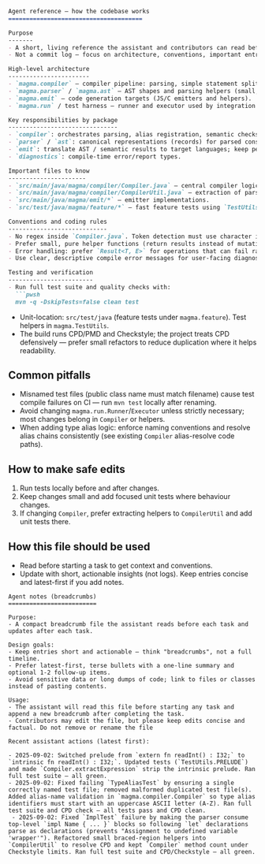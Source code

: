 ```markdown
Agent reference — how the codebase works
======================================

Purpose
-------
- A short, living reference the assistant and contributors can read before touching code.
- Not a commit log — focus on architecture, conventions, important entry points, and common pitfalls.

High-level architecture
-----------------------
- `magma.compiler` — compiler pipeline: parsing, simple statement splitting, basic semantic checks, and type alias handling.
- `magma.parser` / `magma.ast` — AST shapes and parsing helpers (small, explicit parsing; avoid regex in core compiler files).
- `magma.emit` — code generation targets (JS/C emitters and helpers).
- `magma.run` / test harness — runner and executor used by integration tests.

Key responsibilities by package
-------------------------------
- `compiler`: orchestrates parsing, alias registration, semantic checks, and var/func/struct handling. Keep logic explicit and small helpers testable.
- `parser` / `ast`: canonical representations (records) for parsed constructs; prefer clear small functions.
- `emit`: translate AST / semantic results to target languages; keep per-target emitters isolated.
- `diagnostics`: compile-time error/report types.

Important files to know
----------------------
- `src/main/java/magma/compiler/Compiler.java` — central compiler logic and alias registry. Rules: do not use regex here; prefer string scanning and small helper functions.
- `src/main/java/magma/compiler/CompilerUtil.java` — extraction of parsing helpers (preferred place for pure helpers).
- `src/main/java/magma/emit/*` — emitter implementations.
- `src/test/java/magma/feature/*` — fast feature tests using `TestUtils.assertAllValidWithPrelude` and related helpers.

Conventions and coding rules
----------------------------
- No regex inside `Compiler.java`. Token detection must use character inspection or small parsing helpers.
- Prefer small, pure helper functions (return results instead of mutating global state when possible).
- Error handling: prefer `Result<T, E>` for operations that can fail rather than throwing; use `Optional<Error>` for void-like operations that may fail.
- Use clear, descriptive compile error messages for user-facing diagnostics.

Testing and verification
------------------------
- Run full test suite and quality checks with:
  ```pwsh
  mvn -q -DskipTests=false clean test
  ```
- Unit-location: `src/test/java` (feature tests under `magma.feature`). Test helpers in `magma.TestUtils`.
- The build runs CPD/PMD and Checkstyle; the project treats CPD defensively — prefer small refactors to reduce duplication where it helps readability.

Common pitfalls
---------------
- Misnamed test files (public class name must match filename) cause test compile failures on CI — run `mvn test` locally after renaming.
- Avoid changing `magma.run.Runner`/`Executor` unless strictly necessary; most changes belong in `Compiler` or helpers.
- When adding type alias logic: enforce naming conventions and resolve alias chains consistently (see existing `Compiler` alias-resolve code paths).

How to make safe edits
----------------------
1. Run tests locally before and after changes.
2. Keep changes small and add focused unit tests where behaviour changes.
3. If changing `Compiler`, prefer extracting helpers to `CompilerUtil` and add unit tests there.

How this file should be used
---------------------------
- Read before starting a task to get context and conventions.
- Update with short, actionable insights (not logs). Keep entries concise and latest-first if you add notes.

```
Agent notes (breadcrumbs)
=========================

Purpose:
- A compact breadcrumb file the assistant reads before each task and updates after each task.

Design goals:
- Keep entries short and actionable — think "breadcrumbs", not a full timeline.
- Prefer latest-first, terse bullets with a one-line summary and optional 1-2 follow-up items.
- Avoid sensitive data or long dumps of code; link to files or classes instead of pasting contents.

Usage:
- The assistant will read this file before starting any task and append a new breadcrumb after completing the task.
- Contributors may edit the file, but please keep edits concise and factual. Do not remove or rename the file

Recent assistant actions (latest first):

- 2025-09-02: Switched prelude from `extern fn readInt() : I32;` to `intrinsic fn readInt() : I32;`. Updated tests (`TestUtils.PRELUDE`) and made `Compiler.extractExpression` strip the intrinsic prelude. Ran full test suite — all green.
- 2025-09-02: Fixed failing `TypeAliasTest` by ensuring a single correctly named test file; removed malformed duplicated test file(s). Added alias-name validation in `magma.compiler.Compiler` so type alias identifiers must start with an uppercase ASCII letter (A-Z). Ran full test suite and CPD check — all tests pass and CPD clean.
 - 2025-09-02: Fixed `ImplTest` failure by making the parser consume top-level `impl Name { ... }` blocks so following `let` declarations parse as declarations (prevents "Assignment to undefined variable 'wrapper'"). Refactored small braced-region helpers into `CompilerUtil` to resolve CPD and kept `Compiler` method count under Checkstyle limits. Ran full test suite and CPD/Checkstyle — all green.